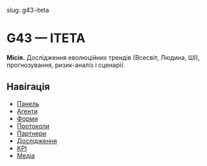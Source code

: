 ﻿slug: g43-iteta
# G43 — ITETA

**Місія.** Дослідження еволюційних трендів (Всесвіт, Людина, ШІ), прогнозування, ризик-аналіз і сценарії.

## Навігація
- [Панель](./panel.md)
- [Агенти](./agents.md)
- [Форми](./forms.md)
- [Протоколи](./protocols.md)
- [Партнери](./partners.md)
- [Дослідження](./research.md)
- [KPI](./kpi.md)
- [Медіа](./media.md)